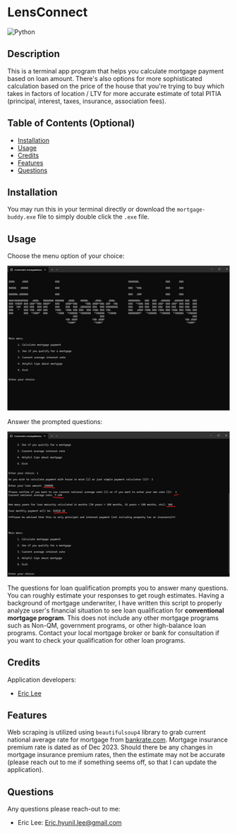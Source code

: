 # LensConnect
![Python](https://img.shields.io/badge/python-3670A0?style=for-the-badge&logo=python&logoColor=ffdd54)
 
## Description

This is a terminal app program that helps you calculate mortgage payment based on loan amount. There's also options for more sophisticated calculation based on the price of the house that you're trying to buy which takes in factors of location / LTV for more accurate estimate of total PITIA (principal, interest, taxes, insurance, association fees).

## Table of Contents (Optional)

- [Installation](#installation)
- [Usage](#usage)
- [Credits](#credits)
- [Features](#features)
- [Questions](#questions)

## Installation
You may run this in your terminal directly or download the `mortgage-buddy.exe` file to simply double click the `.exe` file.

## Usage
Choose the menu option of your choice:
<p align="center">
  <img alt="menu option screenshot" src="./sample-images/Screenshot 2024-06-04 134347.png" />
</p>

Answer the prompted questions:
<p align="center">
  <img alt="Gif of login/signup process" src="./sample-images/Screenshot 2024-06-04 134520.png" />
</p>


The questions for loan qualification prompts you to answer many questions. You can roughly estimate your responses to get rough estimates. Having a background of mortgage underwriter, I have written this script to properly analyze user's financial situation to see loan qualification for **conventional mortgage program**. This does not include any other mortgage programs such as Non-QM, government programs, or other high-balance loan programs. Contact your local mortgage broker or bank for consultation if you want to check your qualification for other loan programs.

## Credits

Application developers:

* <a href="https://github.com/ericeya"> Eric Lee </a>


## Features

Web scraping is utilized using `beautifulsoup4` library to grab current national average rate for mortgage from [bankrate.com](https://bankrate.com). Mortgage insurance premium rate is dated as of Dec 2023. Should there be any changes in mortgage insurance premium rates, then the estimate may not be accurate (please reach out to me if something seems off, so that I can update the application).

## Questions

Any questions please reach-out to me: 

* Eric Lee: Eric.hyunil.lee@gmail.com